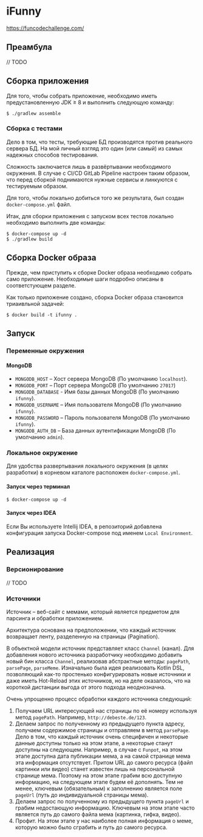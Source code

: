 # iFunny

https://funcodechallenge.com/

## Преамбула

// TODO

## Сборка приложения

Для того, чтобы собрать приложение, необходимо иметь предустановленную JDK ≥ 8 и выполнить следующую команду:

```
$ ./gradlew assemble
```

### Сборка с тестами

Дело в том, что тесты, требующие БД производятся против реального сервера БД. 
На мой личный взгляд это один (или самый) из самых надежных способов тестирования. 

Сложность заключается лишь в развёртывании необходимого окружения. 
В случае с CI/CD GitLab Pipeline настроен таким образом, что перед сборкой поднимаются нужные сервисы и линкуются 
с тестируемым образом.

Для того, чтобы локально добиться того же результата, был создан `docker-compose.yml` файл.  

Итак, для сборки приложения с запуском всех тестов локально необходимо выполнить две команды:

```
$ docker-compose up -d
$ ./gradlew build
```

## Сборка Docker образа

Прежде, чем приступить к сборке Docker образа необходимо собрать само приложение. 
Необходимые шаги подробно описаны в соответстующем разделе.

Как только приложение создано, сборка Docker образа становится триаивльной задачей:

```
$ docker build -t ifunny .
```

## Запуск

### Переменные окружения

#### MongoDB

* `MONGODB_HOST` – Хост сервера MongoDB (По умолчанию `localhost`).
* `MONGODB_PORT` – Порт сервера MongoDB (По умолчанию `27017`)
* `MONGODB_DATABASE` - Имя базы данных MongoDB (По умолчанию `ifunny`).
* `MONGODB_USERNAME` – Имя пользователя MongoDB (По умолчанию `ifunny`).
* `MONGODB_PASSWORD` – Пароль пользователя MongoDB (По умолчанию `ifunny`).
* `MONGODB_AUTH_DB` – База данных аутентификации MongoDB (По умолчанию `admin`).

### Локальное окружение

Для удобства развертывания локального окружения (в целях разработки) в корневом каталоге расположен `docker-compose.yml`.

#### Запуск через терминал

```
$ docker-compose up -d
```

#### Запуск через IDEA

Если Вы используете Intellij IDEA, в репозиторий добавлена конфигурация запуска Docker-compose под именем `Local Environment`.

## Реализация

### Версионирование

// TODO

### Источники

Источник – веб-сайт с мемами, который является предметом для парсинга и обработки приложением. 

Архитектура основана на предположении, что каждый источник возвращает ленту, разделенную на страницы (Pagination).

В объектной модели источник представляет класс `Channel` (канал). 
Для добавления нового источника разработчику необходимо добавить новый бин класса `Channel`, 
реализовав абстрактные методы: `pagePath`, `parsePage`, `parseMeme`.
Изначально была идея реализовать Kotlin DSL, позволяющий как-то простенько конфигурировать новые источники 
и даже иметь Hot-Reload этих источников, но на деле оказалось, что на короткой дистанции выгода от этого подхода неоднозначна.

Очень упрощенно процесс обработки каждого источника следующий:

1. Получаем URL интересующей нас страницы по её номеру используя метод `pagePath`. Например, `http://debeste.de/123`.
1. Делаем запрос по полученному из предыдущего пункта адресу, получаем содержимое страницы и отправляем в метод `parsePage`.
Дело в том, что каждый источник очень специфичен и некоторые данные доступны только на этом этапе, а некоторые станут 
доступны на следующем. Например, в случае с `Funpot`, на этом этапе доступна дата публикации мема, а на самой странице
мема эта информация отсутствует. Притом URL до самого ресурса (файл картинки или видео) станет известен лишь на 
персональной странице мема. Поэтому на этом этапе грабим всю доступную информацию, на следующем этапе будем её дополнять.
Тем не менее, ключевым (обязательным) к заполнению является поле `pageUrl` (путь до индивидуальной страницы мема).
1. Делаем запрос по полученному из предыдущего пункта `pageUrl` и грабим недостающую информацию. 
Ключевым на этом этапе часто является путь до самого файла мема (картинка, гифка, видео).
1. Профит. На этом этапе у нас наиболее полная информация о меме, которую можно было сграбить и путь до самого ресурса.
